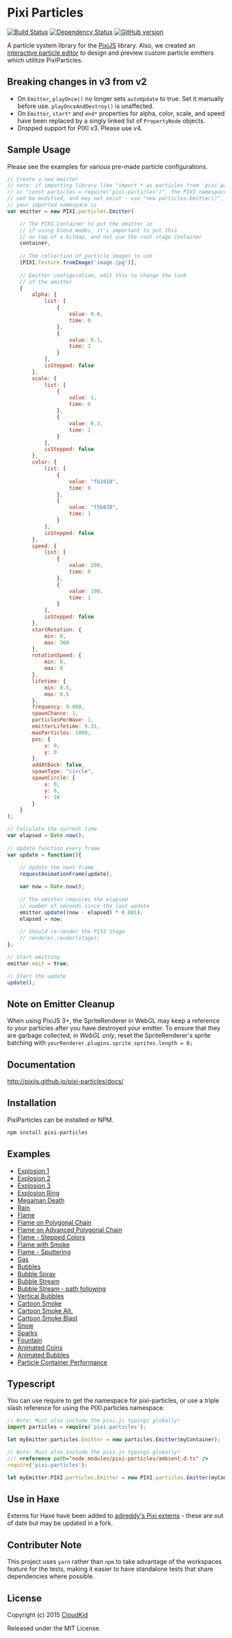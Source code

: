 # Pixi Particles

[![Build Status](https://travis-ci.org/pixijs/pixi-particles.svg)](https://travis-ci.org/pixijs/pixi-particles) [![Dependency Status](https://david-dm.org/pixijs/pixi-particles.svg?style=flat)](https://david-dm.org/pixijs/pixi-particles) [![GitHub version](https://badge.fury.io/gh/pixijs%2Fpixi-particles.svg)](https://github.com/pixijs/pixi-particles/releases/latest)

A particle system library for the [PixiJS](https://github.com/pixijs/pixi.js) library. Also, we created an [interactive particle editor](http://pixijs.github.io/pixi-particles-editor/) to design and preview custom particle emitters which utilitze PixiParticles.

## Breaking changes in v3 from v2
* On `Emitter`, `playOnce()` no longer sets `autoUpdate` to true. Set it manually before use.
	`playOnceAndDestroy()` is unaffected.
* On `Emitter`, `start*` and `end*` properties for alpha, color, scale, and speed have been
	replaced by a singly linked list of `PropertyNode` objects.
* Dropped support for PIXI v3. Please use v4.

## Sample Usage

Please see the examples for various pre-made particle configurations.

```js
// Create a new emitter
// note: if importing library like "import * as particles from 'pixi-particles'"
// or "const particles = require('pixi-particles')", the PIXI namespace will
// not be modified, and may not exist - use "new particles.Emitter()", or whatever
// your imported namespace is
var emitter = new PIXI.particles.Emitter(

	// The PIXI.Container to put the emitter in
	// if using blend modes, it's important to put this
	// on top of a bitmap, and not use the root stage Container
	container,
  
	// The collection of particle images to use
	[PIXI.Texture.fromImage('image.jpg')],
  
	// Emitter configuration, edit this to change the look
	// of the emitter
	{
		alpha: {
			list: [
				{
					value: 0.8,
					time: 0
				},
				{
					value: 0.1,
					time: 1
				}
			],
			isStepped: false
		},
		scale: {
			list: [
				{
					value: 1,
					time: 0
				},
				{
					value: 0.3,
					time: 1
				}
			],
			isStepped: false
		},
		color: {
			list: [
				{
					value: "fb1010",
					time: 0
				},
				{
					value: "f5b830",
					time: 1
				}
			],
			isStepped: false
		},
		speed: {
			list: [
				{
					value: 200,
					time: 0
				},
				{
					value: 100,
					time: 1
				}
			],
			isStepped: false
		},
		startRotation: {
			min: 0,
			max: 360
		},
		rotationSpeed: {
			min: 0,
			max: 0
		},
		lifetime: {
			min: 0.5,
			max: 0.5
		},
		frequency: 0.008,
		spawnChance: 1,
		particlesPerWave: 1,
		emitterLifetime: 0.31,
		maxParticles: 1000,
		pos: {
			x: 0,
			y: 0
		},
		addAtBack: false,
		spawnType: "circle",
		spawnCircle: {
			x: 0,
			y: 0,
			r: 10
		}
	}
);

// Calculate the current time
var elapsed = Date.now();
		
// Update function every frame
var update = function(){
			
	// Update the next frame
	requestAnimationFrame(update);

	var now = Date.now();
	
	// The emitter requires the elapsed
	// number of seconds since the last update
	emitter.update((now - elapsed) * 0.001);
	elapsed = now;
	
	// Should re-render the PIXI Stage
	// renderer.render(stage);
};

// Start emitting
emitter.emit = true;

// Start the update
update();
```

## Note on Emitter Cleanup
When using PixiJS 3+, the SpriteRenderer in WebGL may keep a reference to your particles after you have destroyed your emitter. To ensure that they are garbage collected, _in WebGL only_, reset the SpriteRenderer's sprite batching with `yourRenderer.plugins.sprite.sprites.length = 0;`

## Documentation

http://pixijs.github.io/pixi-particles/docs/

## Installation

PixiParticles can be installed or NPM.

```bash
npm install pixi-particles
```

## Examples

* [Explosion 1](https://pixijs.github.io/pixi-particles/examples/explosion.html)
* [Explosion 2](https://pixijs.github.io/pixi-particles/examples/explosion2.html)
* [Explosion 3](https://pixijs.github.io/pixi-particles/examples/explosion3.html)
* [Explosion Ring](https://pixijs.github.io/pixi-particles/examples/explosionRing.html)
* [Megaman Death](https://pixijs.github.io/pixi-particles/examples/megamanDeath.html)
* [Rain](https://pixijs.github.io/pixi-particles/examples/rain.html)
* [Flame](https://pixijs.github.io/pixi-particles/examples/flame.html)
* [Flame on Polygonal Chain](https://pixijs.github.io/pixi-particles/examples/flamePolygonal.html)
* [Flame on Advanced Polygonal Chain](https://pixijs.github.io/pixi-particles/examples/flamePolygonalAdv.html)
* [Flame - Stepped Colors](https://pixijs.github.io/pixi-particles/examples/flameStepped.html)
* [Flame with Smoke](https://pixijs.github.io/pixi-particles/examples/flameAndSmoke.html)
* [Flame - Sputtering](https://pixijs.github.io/pixi-particles/examples/flameUneven.html)
* [Gas](https://pixijs.github.io/pixi-particles/examples/gas.html)
* [Bubbles](https://pixijs.github.io/pixi-particles/examples/bubbles.html)
* [Bubble Spray](https://pixijs.github.io/pixi-particles/examples/bubbleSpray.html)
* [Bubble Stream](https://pixijs.github.io/pixi-particles/examples/bubbleStream.html)
* [Bubble Stream - path following](https://pixijs.github.io/pixi-particles/examples/bubbleStreamPath.html)
* [Vertical Bubbles](https://pixijs.github.io/pixi-particles/examples/bubblesVertical.html)
* [Cartoon Smoke](https://pixijs.github.io/pixi-particles/examples/cartoonSmoke.html)
* [Cartoon Smoke Alt.](https://pixijs.github.io/pixi-particles/examples/cartoonSmoke2.html)
* [Cartoon Smoke Blast](https://pixijs.github.io/pixi-particles/examples/cartoonSmokeBlast.html)
* [Snow](https://pixijs.github.io/pixi-particles/examples/snow.html)
* [Sparks](https://pixijs.github.io/pixi-particles/examples/sparks.html)
* [Fountain](https://pixijs.github.io/pixi-particles/examples/fountain.html)
* [Animated Coins](https://pixijs.github.io/pixi-particles/examples/coins.html)
* [Animated Bubbles](https://pixijs.github.io/pixi-particles/examples/animatedBubbles.html)
* [Particle Container Performance](https://pixijs.github.io/pixi-particles/examples/particleContainerPerformance.html)

## Typescript
You can use require to get the namespace for pixi-particles, or use a triple slash reference for using the PIXI.particles namespace.
```typescript
// Note: Must also include the pixi.js typings globally!
import particles = require('pixi-particles');

let myEmitter:particles.Emitter = new particles.Emitter(myContainer);
```

```typescript
// Note: Must also include the pixi.js typings globally!
/// <reference path="node_modules/pixi-particles/ambient.d.ts" />
require('pixi-particles');

let myEmitter:PIXI.particles.Emitter = new PIXI.particles.Emitter(myContainer);
```

## Use in Haxe

Externs for Haxe have been added to [adireddy's Pixi externs](https://github.com/adireddy/haxe-pixi) - these are out of date but may be updated in a fork.

## Contributer Note
This project uses `yarn` rather than `npm` to take advantage of the workspaces feature for the tests, making it easier to have standalone tests that share dependencies where possible.

## License

Copyright (c) 2015 [CloudKid](http://github.com/cloudkidstudio)

Released under the MIT License.
